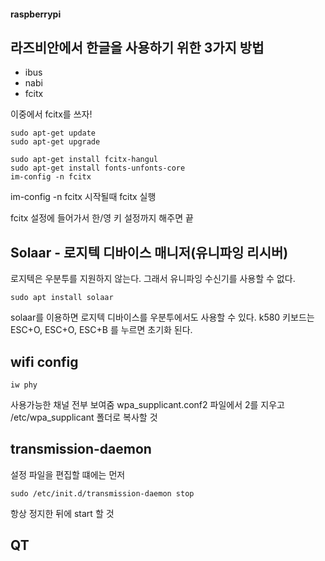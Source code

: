 #### raspberrypi

## 라즈비안에서 한글을 사용하기 위한 3가지 방법

* ibus
* nabi
* fcitx

이중에서 fcitx를 쓰자!

<pre><code>sudo apt-get update
sudo apt-get upgrade

sudo apt-get install fcitx-hangul
sudo apt-get install fonts-unfonts-core
im-config -n fcitx
</code></pre>

im-config -n fcitx  시작될때 fcitx 실행

fcitx 설정에 들어가서 한/영 키 설정까지 해주면 끝


## Solaar - 로지텍 디바이스 매니저(유니파잉 리시버)
로지텍은 우분투를 지원하지 않는다. 그래서 유니파잉 수신기를 사용할 수 없다.
<pre><code>sudo apt install solaar</code></pre>
solaar를 이용하면 로지텍 디바이스를 우분투에서도 사용할 수 있다.
k580 키보드는 ESC+O, ESC+O, ESC+B 를 누르면 초기화 된다.

## wifi config
<pre><code>iw phy</code></pre>
사용가능한 채널 전부 보여줌
wpa_supplicant.conf2 파일에서 2를 지우고
/etc/wpa_supplicant 폴더로 복사할 것

## transmission-daemon
설정 파일을 편집할 떄에는 먼저
<pre><code>sudo /etc/init.d/transmission-daemon stop</code></pre>
항상 정지한 뒤에 start 할 것


## QT
